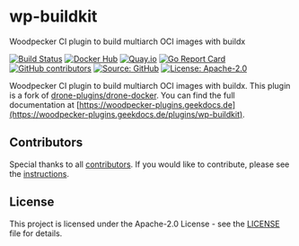 # wp-buildkit

Woodpecker CI plugin to build multiarch OCI images with buildx

[![Build Status](https://ci.thegeeklab.de/api/badges/thegeeklab/wp-buildkit/status.svg)](https://ci.thegeeklab.de/repos/thegeeklab/wp-buildkit)
[![Docker Hub](https://img.shields.io/badge/dockerhub-latest-blue.svg?logo=docker&logoColor=white)](https://hub.docker.com/r/thegeeklab/wp-buildkit)
[![Quay.io](https://img.shields.io/badge/quay-latest-blue.svg?logo=docker&logoColor=white)](https://quay.io/repository/thegeeklab/wp-buildkit)
[![Go Report Card](https://goreportcard.com/badge/github.com/thegeeklab/wp-buildkit)](https://goreportcard.com/report/github.com/thegeeklab/wp-buildkit)
[![GitHub contributors](https://img.shields.io/github/contributors/thegeeklab/wp-buildkit)](https://github.com/thegeeklab/wp-buildkit/graphs/contributors)
[![Source: GitHub](https://img.shields.io/badge/source-github-blue.svg?logo=github&logoColor=white)](https://github.com/thegeeklab/wp-buildkit)
[![License: Apache-2.0](https://img.shields.io/github/license/thegeeklab/wp-buildkit)](https://github.com/thegeeklab/wp-buildkit/blob/main/LICENSE)

Woodpecker CI plugin to build multiarch OCI images with buildx. This plugin is a fork of [drone-plugins/drone-docker](https://github.com/drone-plugins/drone-docker). You can find the full documentation at [https://woodpecker-plugins.geekdocs.de](https://woodpecker-plugins.geekdocs.de/plugins/wp-buildkit).

## Contributors

Special thanks to all [contributors](https://github.com/thegeeklab/wp-buildkit/graphs/contributors). If you would like to contribute, please see the [instructions](https://github.com/thegeeklab/wp-buildkit/blob/main/CONTRIBUTING.md).

## License

This project is licensed under the Apache-2.0 License - see the [LICENSE](https://github.com/thegeeklab/wp-buildkit/blob/main/LICENSE) file for details.
